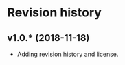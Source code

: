 Revision history
================================

v1.0.* (2018-11-18)
---------------------------

* Adding revision history and license.

